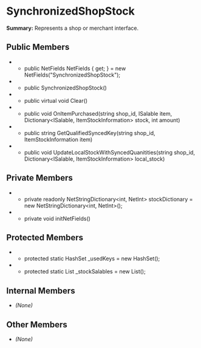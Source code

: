 # SynchronizedShopStock

**Summary:** Represents a shop or merchant interface.

## Public Members
- - public NetFields NetFields { get; } = new NetFields("SynchronizedShopStock");
- - public SynchronizedShopStock()
- - public virtual void Clear()
- - public void OnItemPurchased(string shop_id, ISalable item, Dictionary<ISalable, ItemStockInformation> stock, int amount)
- - public string GetQualifiedSyncedKey(string shop_id, ItemStockInformation item)
- - public void UpdateLocalStockWithSyncedQuanitities(string shop_id, Dictionary<ISalable, ItemStockInformation> local_stock)

## Private Members
- - private readonly NetStringDictionary<int, NetInt> stockDictionary = new NetStringDictionary<int, NetInt>();
- - private void initNetFields()

## Protected Members
- - protected static HashSet<string> _usedKeys = new HashSet<string>();
- - protected static List<ISalable> _stockSalables = new List<ISalable>();

## Internal Members
- *(None)*

## Other Members
- *(None)*
